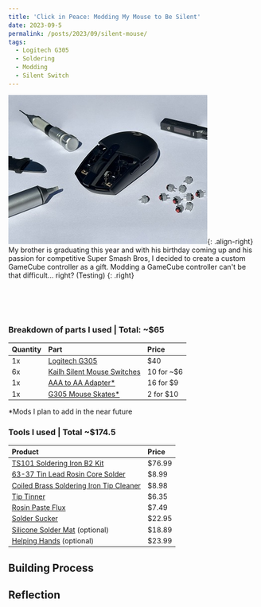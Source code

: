 ```yaml
---
title: 'Click in Peace: Modding My Mouse to Be Silent'
date: 2023-09-5
permalink: /posts/2023/09/silent-mouse/
tags:
  - Logitech G305
  - Soldering
  - Modding
  - Silent Switch
---
```


![](/images/silent-mouse/silent-mouse.jpg){: .align-right}
My brother is graduating this year and with his birthday coming up and his passion for competitive Super Smash Bros, I decided to create a custom GameCube controller as a gift. Modding a GameCube controller can't be that difficult... right? (Testing)
{: .right}
<br/><br/><br/><br/><br/>

### Breakdown of parts I used | Total: ~$65

| Quantity      | Part | Price     |
| :---        |    :----   |          :--- |
| 1x      | [Logitech G305](https://www.amazon.com/Logitech-LIGHTSPEED-Wireless-Gaming-Mouse/dp/B07CMS5Q6P) | $40  |
| 6x      | [Kailh Silent Mouse Switches](https://www.ebay.com/itm/374730638443) | 10 for ~$6  |
| 1x      | [AAA to AA Adapter*](https://www.amazon.com/WAYLLSHINE-Converter-Adaptor-Batteries-included/dp/B0153KYBNI) | 16 for $9 |
| 1x      |  [G305 Mouse Skates*](https://www.lethal.gg/products/corepad-skatez-logitech-g304-g305?_pos=1&_sid=586129e4e&_ss=r) | 2 for $10 |
*Mods I plan to add in the near future

### Tools I used | Total ~$174.5

| Product | Price |
| :----------- | :----------- |
| [TS101 Soldering Iron B2 Kit](https://www.amazon.com/dp/B01MDTO6X7) | $76.99 |
| [63-37 Tin Lead Rosin Core Solder](https://www.amazon.com/dp/B075WB98FJ) | $8.99 |
| [Coiled Brass Soldering Iron Tip Cleaner](https://www.amazon.com/dp/B08SLBSLK4) | $8.98 |
| [Tip Tinner](https://www.amazon.com/dp/B00NS4J6BY)| $6.35 |
| [Rosin Paste Flux](https://www.amazon.com/dp/B008ZIV85A) | $7.49 |
| [Solder Sucker](https://www.amazon.com/dp/B002MJMXD4) | $22.95 |
| [Silicone Solder Mat](https://www.amazon.com/dp/B0713XFJ1Q) (optional) | $18.89 |
| [Helping Hands](https://www.amazon.com/dp/B07MDKXNPC) (optional) | $23.99 |

## Building Process



## Reflection
